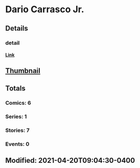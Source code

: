 # Dario  Carrasco Jr.
## Details
### detail
#### [Link](http://marvel.com/comics/creators/3404/dario_carrasco_jr.?utm_campaign=apiRef&utm_source=225578a89fc76f3d20fbffda5d17a88d)
## [Thumbnail](http://i.annihil.us/u/prod/marvel/i/mg/b/40/image_not_available.jpg)
## Totals
### Comics: 6
### Series: 1
### Stories: 7
### Events: 0
## Modified: 2021-04-20T09:04:30-0400